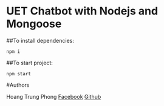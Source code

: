 # UET Chatbot with Nodejs and Mongoose

##To install dependencies:
```
npm i
```

##To start project:
```
npm start
```

#Authors

Hoang Trung Phong
[Facebook](https://www.facebook.com/kaka.phong.2a63/)
[Github](https://github.com/phonghoang2k)